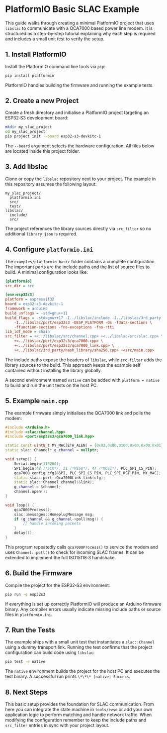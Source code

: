 # PlatformIO Basic SLAC Example

This guide walks through creating a minimal PlatformIO project that uses
`libslac` to communicate with a QCA7000 based power line modem.  It is
structured as a step-by-step tutorial explaining why each step is
required and includes a small unit test to verify the setup.

## 1. Install PlatformIO

Install the PlatformIO command line tools via `pip`:

```bash
pip install platformio
```

PlatformIO handles building the firmware and running the example tests.

## 2. Create a new Project

Create a fresh directory and initialise a PlatformIO project targeting an
ESP32‑S3 development board:

```bash
mkdir my_slac_project
cd my_slac_project
pio project init --board esp32-s3-devkitc-1
```

The `--board` argument selects the hardware configuration.  All files
below are located inside this project folder.

## 3. Add libslac

Clone or copy the `libslac` repository next to your project.  The
example in this repository assumes the following layout:

```
my_slac_project/
  platformio.ini
  src/
  test/
libslac/
  include/
  src/
```

The project references the library sources directly via `src_filter` so
no additional `library.json` is required.

## 4. Configure `platformio.ini`

The `examples/platformio_basic` folder contains a complete
configuration.  The important parts are the include paths and the list
of source files to build.  A minimal configuration looks like:

```ini
[platformio]
src_dir = src

[env:esp32s3]
platform = espressif32
board = esp32-s3-devkitc-1
framework = arduino
build_unflags = -std=gnu++11
build_flags = -std=gnu++17 -I../libslac/include -I../libslac/3rd_party \
    -I../libslac/port/esp32s3 -DESP_PLATFORM -Os -fdata-sections \
    -ffunction-sections -fno-exceptions -fno-rtti
lib_ldf_mode = chain
src_filter = +<../libslac/src/channel.cpp> +<../libslac/src/slac.cpp> \
    +<../libslac/port/esp32s3/qca7000.cpp> \
    +<../libslac/port/esp32s3/qca7000_link.cpp> \
    +<../libslac/3rd_party/hash_library/sha256.cpp> +<src/main.cpp>
```

The include paths expose the headers of `libslac`, while `src_filter`
adds the library sources to the build.  This approach keeps the example
self contained without installing the library globally.

A second environment named `native` can be added with `platform =
native` to build and run the unit tests on the host PC.

## 5. Example `main.cpp`

The example firmware simply initialises the QCA7000 link and polls the
modem:

```cpp
#include <Arduino.h>
#include <slac/channel.hpp>
#include <port/esp32s3/qca7000_link.hpp>

static const uint8_t MY_MAC[ETH_ALEN] = {0x02,0x00,0x00,0x00,0x00,0x01};
static slac::Channel* g_channel = nullptr;

void setup() {
    Serial.begin(115200);
    SPI.begin(48 /*SCK*/, 21 /*MISO*/, 47 /*MOSI*/, PLC_SPI_CS_PIN);
    qca7000_config cfg{&SPI, PLC_SPI_CS_PIN, PLC_SPI_RST_PIN, MY_MAC};
    static slac::port::Qca7000Link link(cfg);
    static slac::Channel channel(&link);
    g_channel = &channel;
    channel.open();
}

void loop() {
    qca7000Process();
    slac::messages::HomeplugMessage msg;
    if (g_channel && g_channel->poll(msg)) {
        // handle incoming packets
    }
    delay(1);
}
```

This program repeatedly calls `qca7000Process()` to service the modem
and uses `Channel::poll()` to check for incoming SLAC frames.  It can be
extended to implement the full ISO15118‑3 handshake.

## 6. Build the Firmware

Compile the project for the ESP32‑S3 environment:

```bash
pio run -e esp32s3
```

If everything is set up correctly PlatformIO will produce an Arduino
firmware binary.  Any compiler errors usually indicate missing include
paths or source files in `platformio.ini`.

## 7. Run the Tests

The example ships with a small unit test that instantiates a
`slac::Channel` using a dummy transport link.  Running the test confirms
that the project configuration can build code using `libslac`:

```bash
pio test -e native
```

The `native` environment builds the project for the host PC and executes
the test binary.  A successful run prints `\*\*\* [native] Success`.

## 8. Next Steps

This basic setup provides the foundation for SLAC communication.  From
here you can integrate the state machine in `tools/evse` or add your own
application logic to perform matching and handle network traffic.  When
modifying the configuration remember to keep the include paths and
`src_filter` entries in sync with your project layout.


